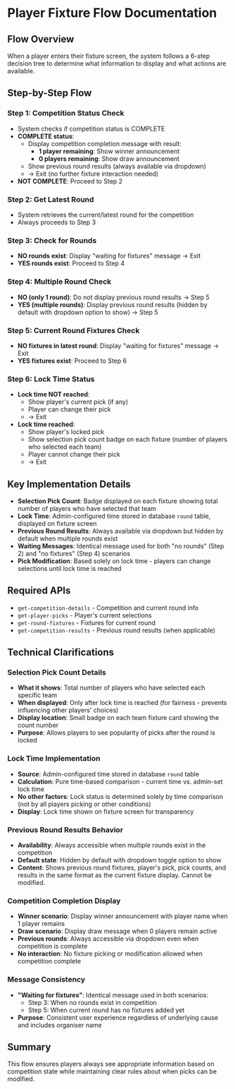 # Player Fixture Flow Documentation

## Flow Overview
When a player enters their fixture screen, the system follows a 6-step decision tree to determine what information to display and what actions are available.

## Step-by-Step Flow

### Step 1: Competition Status Check
- System checks if competition status is COMPLETE
- **COMPLETE status**: 
  - Display competition completion message with result:
    - **1 player remaining**: Show winner announcement
    - **0 players remaining**: Show draw announcement
  - Show previous round results (always available via dropdown)
  - → Exit (no further fixture interaction needed)
- **NOT COMPLETE**: Proceed to Step 2

### Step 2: Get Latest Round
- System retrieves the current/latest round for the competition
- Always proceeds to Step 3

### Step 3: Check for Rounds
- **NO rounds exist**: Display "waiting for fixtures" message → Exit
- **YES rounds exist**: Proceed to Step 4

### Step 4: Multiple Round Check
- **NO (only 1 round)**: Do not display previous round results → Step 5  
- **YES (multiple rounds)**: Display previous round results (hidden by default with dropdown option to show) → Step 5

### Step 5: Current Round Fixtures Check
- **NO fixtures in latest round**: Display "waiting for fixtures" message → Exit
- **YES fixtures exist**: Proceed to Step 6

### Step 6: Lock Time Status
- **Lock time NOT reached**: 
  - Show player's current pick (if any)
  - Player can change their pick
  - → Exit
- **Lock time reached**:
  - Show player's locked pick
  - Show selection pick count badge on each fixture (number of players who selected each team)
  - Player cannot change their pick
  - → Exit

## Key Implementation Details

- **Selection Pick Count**: Badge displayed on each fixture showing total number of players who have selected that team
- **Lock Time**: Admin-configured time stored in database `round` table, displayed on fixture screen
- **Previous Round Results**: Always available via dropdown but hidden by default when multiple rounds exist
- **Waiting Messages**: Identical message used for both "no rounds" (Step 2) and "no fixtures" (Step 4) scenarios
- **Pick Modification**: Based solely on lock time - players can change selections until lock time is reached

## Required APIs
- `get-competition-details` - Competition and current round info
- `get-player-picks` - Player's current selections
- `get-round-fixtures` - Fixtures for current round
- `get-competition-results` - Previous round results (when applicable)

## Technical Clarifications

### Selection Pick Count Details
- **What it shows**: Total number of players who have selected each specific team
- **When displayed**: Only after lock time is reached (for fairness - prevents influencing other players' choices)
- **Display location**: Small badge on each team fixture card showing the count number
- **Purpose**: Allows players to see popularity of picks after the round is locked

### Lock Time Implementation
- **Source**: Admin-configured time stored in database `round` table
- **Calculation**: Pure time-based comparison - current time vs. admin-set lock time
- **No other factors**: Lock status is determined solely by time comparison (not by all players picking or other conditions)
- **Display**: Lock time shown on fixture screen for transparency

### Previous Round Results Behavior
- **Availability**: Always accessible when multiple rounds exist in the competition
- **Default state**: Hidden by default with dropdown toggle option to show
- **Content**: Shows previous round fixtures, player's pick, pick counts, and results in the same format as the current fixture display. Cannot be modified.

### Competition Completion Display
- **Winner scenario**: Display winner announcement with player name when 1 player remains
- **Draw scenario**: Display draw message when 0 players remain active
- **Previous rounds**: Always accessible via dropdown even when competition is complete
- **No interaction**: No fixture picking or modification allowed when competition complete

### Message Consistency
- **"Waiting for fixtures"**: Identical message used in both scenarios:
  - Step 3: When no rounds exist in competition
  - Step 5: When current round has no fixtures added yet
- **Purpose**: Consistent user experience regardless of underlying cause and includes organiser name

## Summary
This flow ensures players always see appropriate information based on competition state while maintaining clear rules about when picks can be modified.
